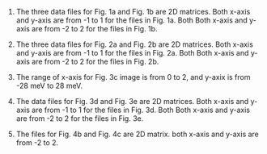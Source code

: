 1) The three data files for Fig. 1a and Fig. 1b are 2D matrices. Both x-axis and y-axis are from -1 to 1 for the files in Fig. 1a. Both Both x-axis and y-axis are from -2 to 2 for the files in Fig. 1b.

2) The three data files for Fig. 2a and Fig. 2b are 2D matrices. Both x-axis and y-axis are from -1 to 1 for the files in Fig. 2a. Both Both x-axis and y-axis are from -2 to 2 for the files in Fig. 2b.

3) The range of x-axis for Fig. 3c image is from 0 to 2, and y-axix is from -28 meV to 28 meV. 

4) The data files for Fig. 3d and Fig. 3e are 2D matrices. Both x-axis and y-axis are from -1 to 1 for the files in Fig. 3d. Both Both x-axis and y-axis are from -2 to 2 for the files in Fig. 3e.

5) The files for Fig. 4b and Fig. 4c are 2D matrix. both x-axis and y-axis are from -2 to 2.
